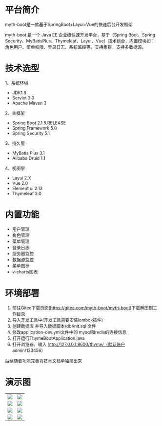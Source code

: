 
# 平台简介
myth-boot是一款基于SpringBoot+Layui+Vue的快速后台开发框架

myth-boot 是一个 Java EE 企业级快速开发平台，基于（Spring Boot、Spring Security、MyBatisPlus、Thymeleaf、Layui、Vue）技术组合，内置模块如：角色用户、菜单权限、登录日志、系统监控等。支持集群，支持多数据源。

# 技术选型
1、系统环境
* JDK1.8
* Servlet 3.0
* Apache Maven 3

2、主框架
* Spring Boot 2.1.5.RELEASE
* Spring Framework 5.0
* Spring Security 5.1

3、持久层
* MyBatis Plus 3.1
* Alibaba Druid 1.1

4、视图层
* Layui 2.X
* Vue 2.0
* Element ui 2.13
* Thymeleaf 3.0
  
# 内置功能
* 用户管理
* 角色管理
* 菜单管理
* 登录日志
* 服务器监控
* 数据源监控
* 菜单图标
* v-charts图表

# 环境部署
1. 前往Gitee下载页面(https://gitee.com/myth-boot/myth-boot)下载解压到工作目录
2. 导入开发工具中(开发工具需要安装lombok插件)
3. 创建数据库 并导入数据脚本/db/init.sql 文件
4. 修改application-dev.yml文件中的 mysql和redis的连接信息
5. 打开运行ThymeBootApplication.java
6. 打开浏览器，输入 http://127.0.0.1:8600/thyme/（默认账户 admin/123456）

后续随着功能完善将技术文档单独拎出来

# 演示图
<table>
    <tr>
        <td><img src="https://thymefree.oss-cn-hangzhou.aliyuncs.com/1.png"/></td>
        <td><img src="https://thymefree.oss-cn-hangzhou.aliyuncs.com/2.png"/></td>
    </tr>
    <tr>
        <td><img src="https://thymefree.oss-cn-hangzhou.aliyuncs.com/3.png"/></td>
        <td><img src="https://thymefree.oss-cn-hangzhou.aliyuncs.com/4.png"/></td>
    </tr>
    <tr>
         <td><img src="https://thymefree.oss-cn-hangzhou.aliyuncs.com/5.png"/></td>
         <td><img src="https://thymefree.oss-cn-hangzhou.aliyuncs.com/6.png"/></td>
    </tr>
    <tr>
         <td><img src="https://thymefree.oss-cn-hangzhou.aliyuncs.com/7.png"/></td>
         <td><img src="https://thymefree.oss-cn-hangzhou.aliyuncs.com/8.png"/></td>
    </tr>
</table>

